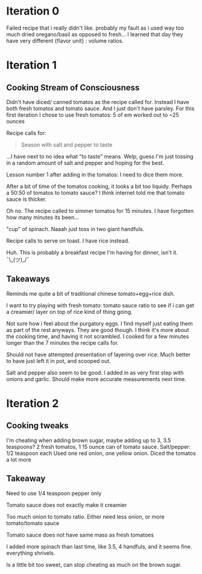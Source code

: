 # Iteration 0

Failed recipe that i really didn't like.
probably my fault as i used way too much dried oregano/basil as opposed to fresh...
I learned that day they have very different {flavor unit} : volume ratios.


# Iteration 1

## Cooking Stream of Consciousness

Didn't have diced/ canned tomatos as the recipe called for. Instead I have both fresh tomatos and tomato sauce.
And I just don't have parsley.
For this first iteration I chose to use fresh tomatos: 5 of em worked out to ~25 ounces

Recipe calls for:
> Season with salt and pepper to taste

...I have next to no idea what "to taste" means. Welp, guess I'm just tossing in a random amount of salt and pepper and hoping for the best.

Lesson number 1 after adding in the tomatos: I need to dice them more.

After a bit of time of the tomatos cooking, it looks a bit too liquidy. Perhaps a 50:50 of tomatos to tomato sauce? I think internet told me that tomato sauce is thicker.

Oh no. The recipe called to simmer tomatos for 15 minutes. I have forgotten how many minutes its been...

"cup" of spinach. Naaah just toss in two giant handfuls.

Recipe calls to serve on toast. I have rice instead.

Huh. This is probably a breakfast recipe I'm having for dinner, isn't it. ¯\\\_(ツ)\_/¯

## Takeaways

Reminds me quite a bit of traditional chinese tomato+egg+rice dish.

I want to try playing with fresh tomato: tomato sauce ratio to see if i can get a creamier/ layer on top of rice kind of thing going.

Not sure how i feel about the purgatory eggs. I find myself just eating them as part of the rest anyways. They are good though. I think it's more about the cooking time, and having it not scrambled. I cooked for a few minutes longer than the 7 minutes the recipe calls for.

Should not have attempted presentation of layering over rice. Much better to have just left it in pot, and scooped out.

Salt and pepper also seem to be good. I added in as very first step with onions and garlic. Should make more accurate measurements next time.

# Iteration 2

## Cooking tweaks

I'm cheating when adding brown sugar, maybe adding up to 3, 3.5 teaspoons?
2 fresh tomatos, 1 15 ounce can of tomato sauce.
Salt/pepper: 1/2 teaspoon each
Used one red onion, one yellow onion.
Diced the tomatos a lot more

## Takeaway

Need to use 1/4 teaspoon pepper only

Tomato sauce does not exactly make it creamier

Too much onion to tomato ratio. Either need less onion, or more tomato/tomato sauce

Tomato sauce does not have same mass as fresh tomatoes

I added more spinach than last time, like 3.5, 4 handfuls, and it seems fine. everything shrivels.

Is a little bit too sweet, can stop cheating as much on the brown sugar.
